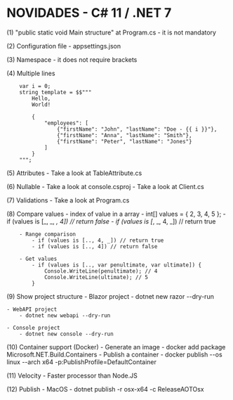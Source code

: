# NOVIDADES - C# 11 / .NET 7

(1) "public static void Main structure" at Program.cs
    - it is not mandatory

(2) Configuration file
    - appsettings.json

(3) Namespace
    - it does not require brackets

(4) Multiple lines
```shell
    var i = 0;
    string template = $$"""
        Hello,
        World!

        {
            "employees": [
                {"firstName": "John", "lastName": "Doe - {{ i }}"},
                {"firstName": "Anna", "lastName": "Smith"},
                {"firstName": "Peter", "lastName": "Jones"}
            ]
        }
    """;
```

(5) Attributes
    - Take a look at TableAttribute.cs

(6) Nullable
    - Take a look at console.csproj
    - Take a look at Client.cs

(7) Validations
    - Take a look at Program.cs

(8) Compare values
    - index of value in a array
        - int[] values = { 2, 3, 4, 5 };
        - if (values is [_, _, _, 4]) // return false
        - if (values is [_, _, 4, _]) // return true
        
        - Range comparison
            - if (values is [.., 4, _]) // return true
            - if (values is [.., 4]) // return false

        - Get values
            - if (values is [.., var penultimate, var ultimate]) {
                Console.WriteLine(penultimate); // 4
                Console.WriteLine(ultimate); // 5
            }

(9) Show project structure
    - Blazor project
        - dotnet new razor --dry-run

    - WebAPI project
        - dotnet new webapi --dry-run

    - Console project
        - dotnet new console --dry-run

(10) Container support (Docker)
    - Generate an image
        - docker add package Microsoft.NET.Build.Containers
    - Publish a container
        - docker publish --os linux --arch x64 -p:PublishProfile=DefaultContainer

(11) Velocity
    - Faster processor than Node.JS

(12) Publish
    - MacOS
        - dotnet publish -r osx-x64 -c ReleaseAOTOsx
